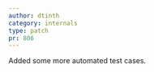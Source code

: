 ```yaml
---
author: dtinth
category: internals
type: patch
pr: 806
---
```


Added some more automated test cases.
